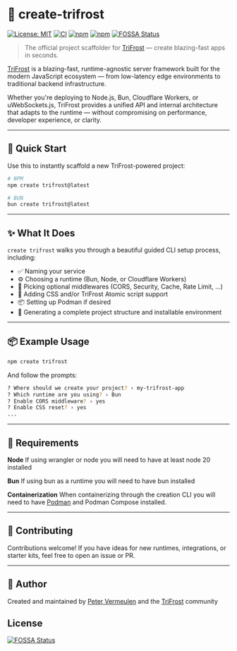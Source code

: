 # 🧊 create-trifrost

[![License: MIT](https://img.shields.io/badge/license-MIT-blue.svg)](LICENSE)
[![CI](https://github.com/trifrost-js/create-trifrost/actions/workflows/ci.yml/badge.svg)](https://github.com/trifrost-js/create-trifrost/actions/workflows/ci.yml)
[![npm](https://img.shields.io/npm/v/create-trifrost.svg)](https://www.npmjs.com/package/create-trifrost)
[![npm](https://img.shields.io/npm/dm/create-trifrost.svg)](https://www.npmjs.com/package/create-trifrost)
[![FOSSA Status](https://app.fossa.com/api/projects/git%2Bgithub.com%2Ftrifrost-js%2Fcreate-trifrost.svg?type=shield)](https://app.fossa.com/projects/git%2Bgithub.com%2Ftrifrost-js%2Fcreate-trifrost?ref=badge_shield)

> The official project scaffolder for [TriFrost](https://www.trifrost.dev) — create blazing-fast apps in seconds.

[TriFrost](https://github.com/trifrost-js/core) is a blazing-fast, runtime-agnostic server framework built for the modern JavaScript ecosystem — from low-latency edge environments to traditional backend infrastructure.

Whether you're deploying to Node.js, Bun, Cloudflare Workers, or uWebSockets.js, TriFrost provides a unified API and internal architecture that adapts to the runtime — without compromising on performance, developer experience, or clarity.

---

## 🚀 Quick Start

Use this to instantly scaffold a new TriFrost-powered project:

```bash
# NPM
npm create trifrost@latest

# BUN
bun create trifrost@latest
```

---

## ✨ What It Does
`create trifrost` walks you through a beautiful guided CLI setup process, including:
- ✅ Naming your service
- ⚙️ Choosing a runtime (Bun, Node, or Cloudflare Workers)
- 🧩 Picking optional middlewares (CORS, Security, Cache, Rate Limit, ...)
- 💅 Adding CSS and/or TriFrost Atomic script support
- 📦 Setting up Podman if desired
- 📄 Generating a complete project structure and installable environment

---

## 📦 Example Usage
```bash
npm create trifrost
```

And follow the prompts:
```bash
? Where should we create your project? › my-trifrost-app
? Which runtime are you using? › Bun
? Enable CORS middleware? › yes
? Enable CSS reset? › yes
...
```

---

## 🔧 Requirements
**Node**
If using wrangler or node you will need to have at least node 20 installed

**Bun**
If using bun as a runtime you will need to have bun installed

**Containerization**
When containerizing through the creation CLI you will need to have [Podman](https://podman.io) and Podman Compose installed.

---

## 🤝 Contributing
Contributions welcome! If you have ideas for new runtimes, integrations, or starter kits, feel free to open an issue or PR.

---

## 👤 Author
Created and maintained by [Peter Vermeulen](https://github.com/peterver) and the [TriFrost](https://www.trifrost.dev) community

## License
[![FOSSA Status](https://app.fossa.com/api/projects/git%2Bgithub.com%2Ftrifrost-js%2Fcreate-trifrost.svg?type=large)](https://app.fossa.com/projects/git%2Bgithub.com%2Ftrifrost-js%2Fcreate-trifrost?ref=badge_large)